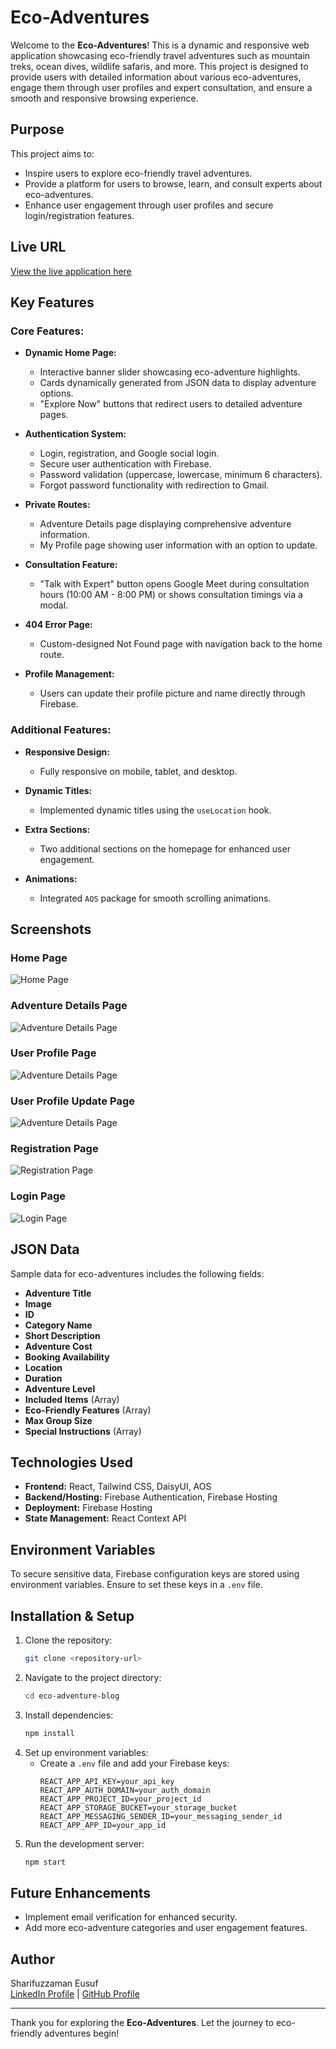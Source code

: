 # Eco-Adventures

Welcome to the **Eco-Adventures**! This is a dynamic and responsive web application showcasing eco-friendly travel adventures such as mountain treks, ocean dives, wildlife safaris, and more. This project is designed to provide users with detailed information about various eco-adventures, engage them through user profiles and expert consultation, and ensure a smooth and responsive browsing experience.

## Purpose
This project aims to:
- Inspire users to explore eco-friendly travel adventures.
- Provide a platform for users to browse, learn, and consult experts about eco-adventures.
- Enhance user engagement through user profiles and secure login/registration features.

## Live URL
[View the live application here](https://assignment-nine-78034.web.app/)

## Key Features
### Core Features:
- **Dynamic Home Page:**
  - Interactive banner slider showcasing eco-adventure highlights.
  - Cards dynamically generated from JSON data to display adventure options.
  - "Explore Now" buttons that redirect users to detailed adventure pages.

- **Authentication System:**
  - Login, registration, and Google social login.
  - Secure user authentication with Firebase.
  - Password validation (uppercase, lowercase, minimum 6 characters).
  - Forgot password functionality with redirection to Gmail.

- **Private Routes:**
  - Adventure Details page displaying comprehensive adventure information.
  - My Profile page showing user information with an option to update.

- **Consultation Feature:**
  - "Talk with Expert" button opens Google Meet during consultation hours (10:00 AM - 8:00 PM) or shows consultation timings via a modal.

- **404 Error Page:**
  - Custom-designed Not Found page with navigation back to the home route.

- **Profile Management:**
  - Users can update their profile picture and name directly through Firebase.

### Additional Features:
- **Responsive Design:**
  - Fully responsive on mobile, tablet, and desktop.

- **Dynamic Titles:**
  - Implemented dynamic titles using the `useLocation` hook.

- **Extra Sections:**
  - Two additional sections on the homepage for enhanced user engagement.

- **Animations:**
  - Integrated `AOS` package for smooth scrolling animations.

## Screenshots
### Home Page
![Home Page](./src/assets/project-screenshots/home.png)

### Adventure Details Page
![Adventure Details Page](./src/assets/project-screenshots/details.png)

### User Profile Page
![Adventure Details Page](./src/assets/project-screenshots/profile.png)

### User Profile Update Page
![Adventure Details Page](./src/assets/project-screenshots/profile-update.png)

### Registration Page
![Registration Page](./src/assets/project-screenshots/registation.png)

### Login Page
![Login Page](./src/assets/project-screenshots/login.png)

## JSON Data
Sample data for eco-adventures includes the following fields:
- **Adventure Title**
- **Image**
- **ID**
- **Category Name**
- **Short Description**
- **Adventure Cost**
- **Booking Availability**
- **Location**
- **Duration**
- **Adventure Level**
- **Included Items** (Array)
- **Eco-Friendly Features** (Array)
- **Max Group Size**
- **Special Instructions** (Array)

## Technologies Used
- **Frontend:** React, Tailwind CSS, DaisyUI, AOS
- **Backend/Hosting:** Firebase Authentication, Firebase Hosting
- **Deployment:** Firebase Hosting
- **State Management:** React Context API

## Environment Variables
To secure sensitive data, Firebase configuration keys are stored using environment variables. Ensure to set these keys in a `.env` file.

## Installation & Setup
1. Clone the repository:
   ```bash
   git clone <repository-url>
   ```
2. Navigate to the project directory:
   ```bash
   cd eco-adventure-blog
   ```
3. Install dependencies:
   ```bash
   npm install
   ```
4. Set up environment variables:
   - Create a `.env` file and add your Firebase keys:
     ```env
     REACT_APP_API_KEY=your_api_key
     REACT_APP_AUTH_DOMAIN=your_auth_domain
     REACT_APP_PROJECT_ID=your_project_id
     REACT_APP_STORAGE_BUCKET=your_storage_bucket
     REACT_APP_MESSAGING_SENDER_ID=your_messaging_sender_id
     REACT_APP_APP_ID=your_app_id
     ```
5. Run the development server:
   ```bash
   npm start
   ```

## Future Enhancements
- Implement email verification for enhanced security.
- Add more eco-adventure categories and user engagement features.

## Author
Sharifuzzaman Eusuf  
[LinkedIn Profile](https://www.linkedin.com/in/sharifuzzaman24/) | [GitHub Profile](https://github.com/sharifuzzaman24)

---
Thank you for exploring the **Eco-Adventures**. Let the journey to eco-friendly adventures begin!

